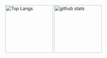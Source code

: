 <p align="left"> 
  <img alt="Top Langs" height="150px" src="https://github-readme-stats.vercel.app/api/top-langs/?username=kokoaola&layout=compact&show_icons=true&theme=onedark" />
  <img alt="github stats" height="150px" src="https://github-readme-stats.vercel.app/api?username=kokoaola&theme=onedark&show_icons=ture" />
</p>
